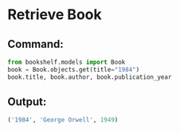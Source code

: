 # Retrieve Book

## Command:

```python
from bookshelf.models import Book
book = Book.objects.get(title="1984")
book.title, book.author, book.publication_year
```
## Output: 
```python
('1984', 'George Orwell', 1949)
```